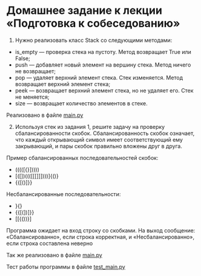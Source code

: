 # Домашнее задание к лекции «Подготовка к собеседованию»

1. Нужно реализовать класс Stack со следующими методами:
* is_empty — проверка стека на пустоту. Метод возвращает True или False;
* push — добавляет новый элемент на вершину стека. Метод ничего не возвращает;
* pop — удаляет верхний элемент стека. Стек изменяется. Метод возвращает верхний элемент стека;
* peek — возвращает верхний элемент стека, но не удаляет его. Стек не меняется;
* size — возвращает количество элементов в стеке.

Реализовано в файле [main.py](main.py)

2. Используя стек из задания 1, решите задачу на проверку сбалансированности скобок. 
Сбалансированность скобок означает, что каждый открывающий символ имеет соответствующий 
ему закрывающий, и пары скобок правильно вложены друг в друга.

Пример сбалансированных последовательностей скобок:
* (((([{}]))))
* [([])((([[[]]])))]{()}
* {{[()]}}

Несбалансированные последовательности:
* }{}
* {{[(])]}}
* [[{())}]

Программа ожидает на вход строку со скобками. 
На выход сообщение: «Сбалансированно», если строка корректная, 
и «Несбалансированно», если строка составлена неверно

Так же реализовано в файле [main.py](main.py)

Тест работы программы в файле [test_main.py](tests%2Ftest_main.py)
